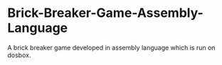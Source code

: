 # Brick-Breaker-Game-Assembly-Language
A brick breaker game developed in assembly language which is run on dosbox.
